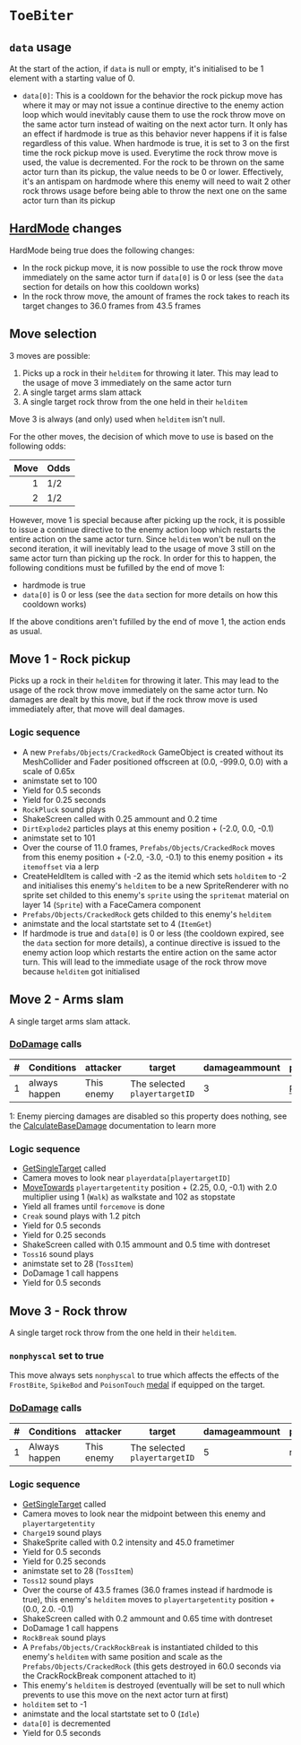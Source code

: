 # `ToeBiter`

## `data` usage
At the start of the action, if `data` is null or empty, it's initialised to be 1 element with a starting value of 0.

- `data[0]`: This is a cooldown for the behavior the rock pickup move has where it may or may not issue a continue directive to the enemy action loop which would inevitably cause them to use the rock throw move on the same actor turn instead of waiting on the next actor turn. It only has an effect if hardmode is true as this behavior never happens if it is false regardless of this value. When hardmode is true, it is set to 3 on the first time the rock pickup move is used. Everytime the rock throw move is used, the value is decremented. For the rock to be thrown on the same actor turn than its pickup, the value needs to be 0 or lower. Effectively, it's an antispam on hardmode where this enemy will need to wait 2 other rock throws usage before being able to throw the next one on the same actor turn than its pickup

## [HardMode](../../Damage%20pipeline/HardMode.md) changes
HardMode being true does the following changes:

- In the rock pickup move, it is now possible to use the rock throw move immediately on the same actor turn if `data[0]` is 0 or less (see the `data` section for details on how this cooldown works)
- In the rock throw move, the amount of frames the rock takes to reach its target changes to 36.0 frames from 43.5 frames

## Move selection
3 moves are possible:

1. Picks up a rock in their `helditem` for throwing it later. This may lead to the usage of move 3 immediately on the same actor turn
2. A single target arms slam attack
3. A single target rock throw from the one held in their `helditem`

Move 3 is always (and only) used when `helditem` isn't null.

For the other moves, the decision of which move to use is based on the following odds:

|Move|Odds|
|---:|----|
|1|1/2|
|2|1/2|

However, move 1 is special because after picking up the rock, it is possible to issue a continue directive to the enemy action loop which restarts the entire action on the same actor turn. Since `helditem` won't be null on the second iteration, it will inevitably lead to the usage of move 3 still on the same actor turn than picking up the rock. In order for this to happen, the following conditions must be fufilled by the end of move 1:

- hardmode is true
- `data[0]` is 0 or less (see the `data` section for more details on how this cooldown works)

If the above conditions aren't fufilled by the end of move 1, the action ends as usual.

## Move 1 - Rock pickup
Picks up a rock in their `helditem` for throwing it later. This may lead to the usage of the rock throw move immediately on the same actor turn. No damages are dealt by this move, but if the rock throw move is used immediately after, that move will deal damages.

### Logic sequence

- A new `Prefabs/Objects/CrackedRock` GameObject is created without its MeshCollider and Fader positioned offscreen at (0.0, -999.0, 0.0) with a scale of 0.65x
- animstate set to 100
- Yield for 0.5 seconds
- Yield for 0.25 seconds
- `RockPluck` sound plays
- ShakeScreen called with 0.25 ammount and 0.2 time
- `DirtExplode2` particles plays at this enemy position + (-2.0, 0.0, -0.1)
- animstate set to 101
- Over the course of 11.0 frames, `Prefabs/Objects/CrackedRock` moves from this enemy position + (-2.0, -3.0, -0.1) to this enemy position + its `itemoffset` via a lerp
- CreateHeldItem is called with -2 as the itemid which sets `holditem` to -2 and initialises this enemy's `helditem` to be a new SpriteRenderer with no sprite set childed to this enemy's `sprite` using the `spritemat` material on layer 14 (`Sprite`) with a FaceCamera component
- `Prefabs/Objects/CrackedRock` gets childed to this enemy's `helditem`
- animstate and the local startstate set to 4 (`ItemGet`)
- If hardmode is true and `data[0]` is 0 or less (the cooldown expired, see the `data` section for more details), a continue directive is issued to the enemy action loop which restarts the entire action on the same actor turn. This will lead to the immediate usage of the rock throw move because `helditem` got initialised

## Move 2 - Arms slam
A single target arms slam attack.

### [DoDamage](../../Damage%20pipeline/DoDamage.md) calls

|#|Conditions|attacker|target|damageammount|property|overrides|block|
|-:|---|---|---|---|---|---|---|
|1|always happen|This enemy|The selected `playertargetID`|3|[Pierce](../../Damage%20pipeline/AttackProperty.md)<sup>1</sup>|null|`commandsuccess`|

1: Enemy piercing damages are disabled so this property does nothing, see the [CalculateBaseDamage](../../Damage%20pipeline/CalculateBaseDamage.md#piercing) documentation to learn more

### Logic sequence

- [GetSingleTarget](../../Actors%20states/Targetting/GetRandomAvaliablePlayer.md#getsingletarget) called
- Camera moves to look near `playerdata[playertargetID]`
- [MoveTowards](../../../Entities/EntityControl/EntityControl%20Methods.md#movetowards) `playertargetentity` position + (2.25, 0.0, -0.1) with 2.0 multiplier using 1 (`Walk`) as walkstate and 102 as stopstate
- Yield all frames until `forcemove` is done
- `Creak` sound plays with 1.2 pitch
- Yield for 0.5 seconds
- Yield for 0.25 seconds
- ShakeScreen called with 0.15 ammount and 0.5 time with dontreset
- `Toss16` sound plays
- animstate set to 28 (`TossItem`)
- DoDamage 1 call happens
- Yield for 0.5 seconds

## Move 3 - Rock throw
A single target rock throw from the one held in their `helditem`.

### `nonphyscal` set to true
This move always sets `nonphyscal` to true which affects the effects of the `FrostBite`, `SpikeBod` and `PoisonTouch` [medal](../Enums%20and%20IDs/Medal.md) if equipped on the target.

### [DoDamage](../../Damage%20pipeline/DoDamage.md) calls

|#|Conditions|attacker|target|damageammount|property|overrides|block|
|-:|---|---|---|---|---|---|---|
|1|Always happen|This enemy|The selected `playertargetID`|5|null|null|`commandsuccess`|

### Logic sequence

- [GetSingleTarget](../../Actors%20states/Targetting/GetRandomAvaliablePlayer.md#getsingletarget) called
- Camera moves to look near the midpoint between this enemy and `playertargetentity`
- `Charge19` sound plays
- ShakeSprite called with 0.2 intensity and 45.0 frametimer
- Yield for 0.5 seconds
- Yield for 0.25 seconds
- animstate set to 28 (`TossItem`)
- `Toss12` sound plays
- Over the course of 43.5 frames (36.0 frames instead if hardmode is true), this enemy's `helditem` moves to `playertargetentity` position + (0.0, 2.0. -0.1)
- ShakeScreen called with 0.2 ammount and 0.65 time with dontreset
- DoDamage 1 call happens
- `RockBreak` sound plays
- A `Prefabs/Objects/CrackRockBreak` is instantiated childed to this enemy's `helditem` with same position and scale as the `Prefabs/Objects/CrackedRock` (this gets destroyed in 60.0 seconds via the CrackRockBreak component attached to it) 
- This enemy's `helditem` is destroyed (eventually will be set to null which prevents to use this move on the next actor turn at first)
- `holditem` set to -1
- animstate and the local startstate set to 0 (`Idle`)
- `data[0]` is decremented
- Yield for 0.5 seconds
